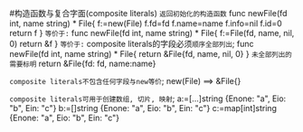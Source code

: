 #构造函数与复合字面(composite literals)
`返回初始化的构造函数`
func newFile(fd int, name string) * File{
	f:=new(File)
	f.fd=fd
	f.name=name
	f.info=nil
	f.id=0
	return f
}
`等价于:`
func newFile(fd int, name string) * File{
	f:=File(fd, name, nil, 0)
	return &f
}
`等价于:`
composite literals的字段必须`顺序全部列出`;
func newFile(fd int, name string) * File{
	return &File{fd, name, nil, 0}
}
`未全部列出的需要标明`
return &File{fd: fd, name:name}

`composite literals不包含任何字段与new等价`;
new(File) ==> &File{}

`composite literals可用于创建数组, 切片, 映射`;
a:=[...]string {Enone: "a", Eio: "b", Ein: "c"}
b:=[]string {Enone: "a", Eio: "b", Ein: "c"}
c:=map[int]string {Enone: "a", Eio: "b", Ein: "c"}
